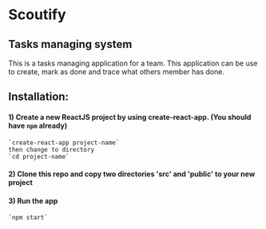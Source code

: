 # Scoutify
 Tasks managing system
-----------------------
This is a tasks managing application for a team. This application can be use to create, mark as done and trace what others member has done.


## Installation:
#### 1) Create a new ReactJS project by using create-react-app. (You should have `npm` already)
	`create-react-app project-name`
	then change to directory
	`cd project-name`
	
#### 2) Clone this repo and copy two directories 'src' and 'public' to your new project
#### 3) Run the app
	`npm start`